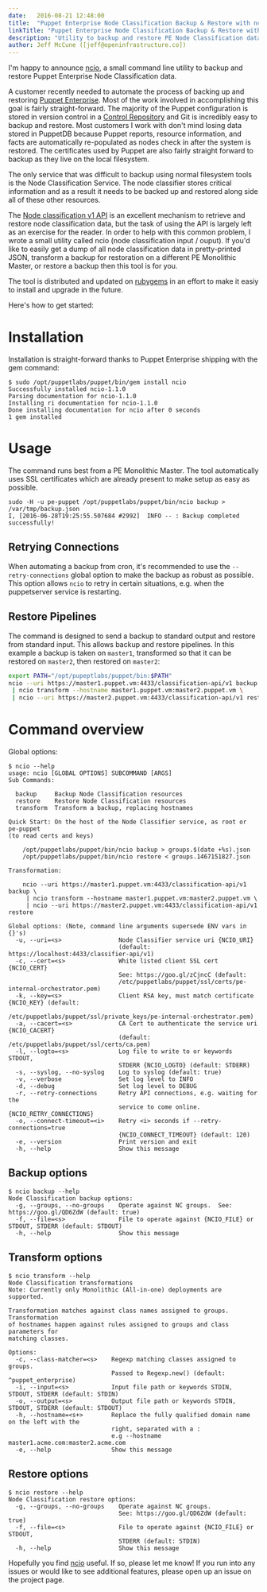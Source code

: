 ```yaml
---
date:   2016-08-21 12:48:00
title:  "Puppet Enterprise Node Classification Backup & Restore with ncio"
linkTitle: "Puppet Enterprise Node Classification Backup & Restore with ncio"
description: "Utility to backup and restore PE Node Classification data"
author: Jeff McCune ([jeff@openinfrastructure.co])
---
```


I'm happy to announce [ncio][ncio], a small command line utility to backup and
restore Puppet Enterprise Node Classification data.

A customer recently needed to automate the process of backing up and restoring
[Puppet Enterprise][puppet].  Most of the work involved in accomplishing this
goal is fairly straight-forward.  The majority of the Puppet configuration is
stored in version control in a [Control Repository][control-repo] and Git is
incredibly easy to backup and restore.  Most customers I work with don't mind
losing data stored in PuppetDB because Puppet reports, resource information,
and facts are automatically re-populated as nodes check in after the system is
restored.  The certificates used by Puppet are also fairly straight forward to
backup as they live on the local filesystem.

The only service that was difficult to backup using normal filesystem tools is
the Node Classification Service.  The node classifier stores critical
information and as a result it needs to be backed up and restored along side
all of these other resources.

The [Node classification v1 API][nc-api] is an excellent mechanism to retrieve
and restore node classification data, but the task of using the API is largely
left as an exercise for the reader.  In order to help with this common problem,
I wrote a small utility called ncio (node classification input / ouput). If
you'd like to easily get a dump of all node classification data in
pretty-printed JSON, transform a backup for restoration on a different PE
Monolithic Master, or restore a backup then this tool is for you.

The tool is distributed and updated on [rubygems][ncio-gem] in an effort to make
it easiy to install and upgrade in the future.

Here's how to get started:

Installation
===

Installation is straight-forward thanks to Puppet Enterprise shipping with the
gem command:

    $ sudo /opt/puppetlabs/puppet/bin/gem install ncio
    Successfully installed ncio-1.1.0
    Parsing documentation for ncio-1.1.0
    Installing ri documentation for ncio-1.1.0
    Done installing documentation for ncio after 0 seconds
    1 gem installed

Usage
===

The command runs best from a PE Monolithic Master.  The tool automatically uses
SSL certificates which are already present to make setup as easy as possible.

    sudo -H -u pe-puppet /opt/puppetlabs/puppet/bin/ncio backup > /var/tmp/backup.json
    I, [2016-06-28T19:25:55.507684 #2992]  INFO -- : Backup completed successfully!

Retrying Connections
---

When automating a backup from cron, it's recommended to use the
`--retry-connections` global option to make the backup as robust as possible.
This option allows `ncio` to retry in certain situations, e.g. when the
puppetserver service is restarting.

Restore Pipelines
---

The command is designed to send a backup to standard output and restore from
standard input.  This allows backup and restore pipelines.  In this example a
backup is taken on `master1`, transformed so that it can be restored on
`master2`, then restored on `master2`:

```bash
export PATH="/opt/pupeptlabs/puppet/bin:$PATH"
ncio --uri https://master1.puppet.vm:4433/classification-api/v1 backup \
 | ncio transform --hostname master1.puppet.vm:master2.puppet.vm \
 | ncio --uri https://master2.puppet.vm:4433/classification-api/v1 restore
```

Command overview
===

Global options:

```
$ ncio --help
usage: ncio [GLOBAL OPTIONS] SUBCOMMAND [ARGS]
Sub Commands:

  backup     Backup Node Classification resources
  restore    Restore Node Classification resources
  transform  Transform a backup, replacing hostnames

Quick Start: On the host of the Node Classifier service, as root or pe-puppet
(to read certs and keys)

    /opt/puppetlabs/puppet/bin/ncio backup > groups.$(date +%s).json
    /opt/puppetlabs/puppet/bin/ncio restore < groups.1467151827.json

Transformation:

    ncio --uri https://master1.puppet.vm:4433/classification-api/v1 backup \
     | ncio transform --hostname master1.puppet.vm:master2.puppet.vm \
     | ncio --uri https://master2.puppet.vm:4433/classification-api/v1 restore

Global options: (Note, command line arguments supersede ENV vars in {}'s)
  -u, --uri=<s>                Node Classifier service uri {NCIO_URI}
                               (default: https://localhost:4433/classifier-api/v1)
  -c, --cert=<s>               White listed client SSL cert {NCIO_CERT}
                               See: https://goo.gl/zCjncC (default:
                               /etc/puppetlabs/puppet/ssl/certs/pe-internal-orchestrator.pem)
  -k, --key=<s>                Client RSA key, must match certificate {NCIO_KEY} (default:
                               /etc/puppetlabs/puppet/ssl/private_keys/pe-internal-orchestrator.pem)
  -a, --cacert=<s>             CA Cert to authenticate the service uri {NCIO_CACERT}
                               (default: /etc/puppetlabs/puppet/ssl/certs/ca.pem)
  -l, --logto=<s>              Log file to write to or keywords STDOUT,
                               STDERR {NCIO_LOGTO} (default: STDERR)
  -s, --syslog, --no-syslog    Log to syslog (default: true)
  -v, --verbose                Set log level to INFO
  -d, --debug                  Set log level to DEBUG
  -r, --retry-connections      Retry API connections, e.g. waiting for the
                               service to come online. {NCIO_RETRY_CONNECTIONS}
  -o, --connect-timeout=<i>    Retry <i> seconds if --retry-connections=true
                               {NCIO_CONNECT_TIMEOUT} (default: 120)
  -e, --version                Print version and exit
  -h, --help                   Show this message
```

Backup options
---

```
$ ncio backup --help
Node Classification backup options:
  -g, --groups, --no-groups    Operate against NC groups.  See: https://goo.gl/QD6ZdW (default: true)
  -f, --file=<s>               File to operate against {NCIO_FILE} or STDOUT, STDERR (default: STDOUT)
  -h, --help                   Show this message
```

Transform options
---

```
$ ncio transform --help
Node Classification transformations
Note: Currently only Monolithic (All-in-one) deployments are supported.

Transformation matches against class names assigned to groups.  Transformation
of hostnames happen against rules assigned to groups and class parameters for
matching classes.

Options:
  -c, --class-matcher=<s>    Regexp matching classes assigned to groups.
                             Passed to Regexp.new() (default: ^puppet_enterprise)
  -i, --input=<s>            Input file path or keywords STDIN, STDOUT, STDERR (default: STDIN)
  -o, --output=<s>           Output file path or keywords STDIN, STDOUT, STDERR (default: STDOUT)
  -h, --hostname=<s+>        Replace the fully qualified domain name on the left with the
                             right, separated with a :
                             e.g --hostname master1.acme.com:master2.acme.com
  -e, --help                 Show this message
```

Restore options
---

```
$ ncio restore --help
Node Classification restore options:
  -g, --groups, --no-groups    Operate against NC groups.
                               See: https://goo.gl/QD6ZdW (default: true)
  -f, --file=<s>               File to operate against {NCIO_FILE} or STDOUT,
                               STDERR (default: STDIN)
  -h, --help                   Show this message
```

Hopefully you find [ncio][ncio] useful.  If so, please let me know!  If you run
into any issues or would like to see additional features, please open up an
issue on the project page.

[puppet]: https://puppet.com/product
[control-repo]: https://github.com/puppetlabs/control-repo
[nc-api]: https://docs.puppet.com/pe/2016.2/nc_index.html
[ncio]: https://github.com/jeffmccune/ncio
[ncio-gem]: https://rubygems.org/gems/ncio/
